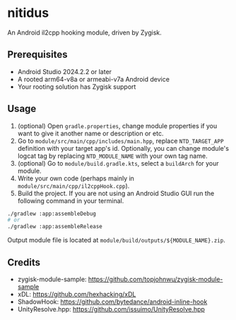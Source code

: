 # nitidus
An Android il2cpp hooking module, driven by Zygisk.

## Prerequisites
- Android Studio 2024.2.2 or later
- A rooted arm64-v8a or armeabi-v7a Android device
- Your rooting solution has Zygisk support

## Usage
1. (optional) Open `gradle.properties`, change module properties if you want to give it another name or description or etc.
2. Go to `module/src/main/cpp/includes/main.hpp`, replace `NTD_TARGET_APP` definition with your target app's id. Optionally, you can change module's logcat tag by replacing `NTD_MODULE_NAME` with your own tag name.
3. (optional) Go to `module/build.gradle.kts`, select a `buildArch` for your module.
4. Write your own code (perhaps mainly in `module/src/main/cpp/il2cppHook.cpp`).
5. Build the project. If you are not using an Android Studio GUI run the following command in your terminal.

```bash
./gradlew :app:assembleDebug
# or
./gradlew :app:assembleRelease
```

Output module file is located at `module/build/outputs/${MODULE_NAME}.zip`.

## Credits

- zygisk-module-sample: https://github.com/topjohnwu/zygisk-module-sample
- xDL: https://github.com/hexhacking/xDL
- ShadowHook: https://github.com/bytedance/android-inline-hook
- UnityResolve.hpp: https://github.com/issuimo/UnityResolve.hpp
